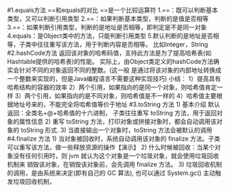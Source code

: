 #1.equals方法
    ==和equals的对比
    ==是一个比较运算符
    1.==：既可以判断基本类型，又可以判断引用类型
    2.==：如果判断基本类型，判断的是值是否相等
    3.==：如果判断引用类型，判断的是地址是否相等，即判定是不是同一对象
    4.equals：是Object类中的方法，只能判断引用类型
    5.默认判断的是地址是否相等，子类中往往重写该方法，用于判断内容是否相等。
      比如Integer，String
#2.hashCode方法
    返回该对象的哈希码值，支持此方法是为了提高哈希表(如Hashtable提供的哈希表)的性能。
    实际上，由Object类定义的hashCode方法确实会针对不同的对象返回不同的整数。(这一般
    是通过将该对象的内部地址转换成一个整数来实现的，但是Java编程语言不需要这种实现技巧)
    小结：
        1）提高具有哈希结构的容器的效率
        2）两个引用，如果指向的是同一个对象，则哈希值肯定一样
        3）两个引用，如果指向的是不同对象，则哈希值是不一样的
        4）哈希值主要根据地址号来的，不能完全将哈希值等价于地址
#3.toString 方法
    1) 基本介绍
       默认返回：全类名+@+哈希值的十六进制，
       子类往往重写 toString 方法，用于返回对象的属性信息
    2) 重写 toString 方法，打印对象或拼接对象时，都会自动调用该对象的 toString 形式.
    3) 当直接输出一个对象时，toString 方法会被默认的调用
#4.finalize 方法
    1) 当对象被回收时，系统自动调用该对象的 finalize 方法。子类可以重写该方法，做一些释放资源的操作【演示】
    2) 什么时候被回收：当某个对象没有任何引用时，则 jvm 就认为这个对象是一个垃圾对象，就会使用垃圾回收机制来
       销毁该对象，在销毁该对象前，会先调用 finalize 方法。
    3) 垃圾回收机制的调用，是由系统来决定(即有自己的 GC 算法), 也可以通过 System.gc() 主动触发垃圾回收机制，


